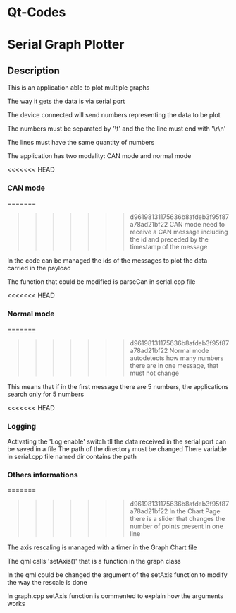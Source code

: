 # Qt-Codes

# Serial Graph Plotter

## Description
This is an application able to plot multiple graphs

The way it gets the data is via serial port

The device connected will send numbers representing the data to be plot

The numbers must be separated by '\t' and the the line must end with '\r\n'

The lines must have the same quantity of numbers


The application has two modality: CAN mode and normal mode

<<<<<<< HEAD
### CAN mode
=======
>>>>>>> d96198131175636b8afdeb3f95f87a78ad21bf22
CAN mode need to receive a CAN message including the id and preceded by the timestamp of the message

In the code can be managed the ids of the messages to plot the data carried in the payload

The function that could be modified is parseCan in serial.cpp file

<<<<<<< HEAD
### Normal mode
=======

>>>>>>> d96198131175636b8afdeb3f95f87a78ad21bf22
Normal mode autodetects how many numbers there are in one message, that must not change

This means that if in the first message there are 5 numbers, the applications search only for 5 numbers

<<<<<<< HEAD
### Logging
Activating the 'Log enable' switch tll the data received in the serial port can be saved in a file
The path of the directory must be changed
There variable in serial.cpp file named dir contains the path

### Others informations
=======

>>>>>>> d96198131175636b8afdeb3f95f87a78ad21bf22
In the Chart Page there is a slider that changes the number of points present in one line


The axis rescaling is managed with a timer in the Graph Chart file

The qml calls 'setAxis()' that is a function in the graph class

In the qml could be changed the argument of the setAxis function to modify the way the rescale is done

In graph.cpp setAxis function is commented to explain how the arguments works



